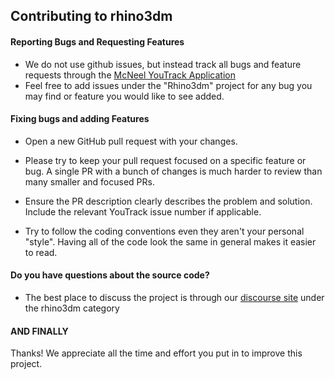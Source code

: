 ## Contributing to rhino3dm

#### Reporting Bugs and Requesting Features

* We do not use github issues, but instead track all bugs and feature requests through the [McNeel YouTrack Application](https://mcneel.myjetbrains.com/youtrack/issues?q=project:%20Rhino3dm)
* Feel free to add issues under the "Rhino3dm" project for any bug you may find or feature you would like to see added.

#### Fixing bugs and adding Features

* Open a new GitHub pull request with your changes.

* Please try to keep your pull request focused on a specific feature or bug. A single PR with a bunch of changes is much harder to review than many smaller and focused PRs.

* Ensure the PR description clearly describes the problem and solution. Include the relevant YouTrack issue number if applicable.

* Try to follow the coding conventions even they aren't your personal "style". Having all of the code look the same in general makes it easier to read.

#### Do you have questions about the source code?

* The best place to discuss the project is through our [discourse site](https://discourse.mcneel.com/c/rhino3dm) under the rhino3dm category

#### AND FINALLY

Thanks! We appreciate all the time and effort you put in to improve this project.

